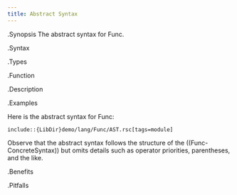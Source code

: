 ```yaml
---
title: Abstract Syntax
---
```


.Synopsis
The abstract syntax for Func.

.Syntax

.Types

.Function

.Description

.Examples

Here is the abstract syntax for Func:
```rascal
include::{LibDir}demo/lang/Func/AST.rsc[tags=module]
```

                
Observe that the abstract syntax follows the structure of the ((Func-ConcreteSyntax)) but
omits details such as operator priorities, parentheses, and the like.

.Benefits

.Pitfalls


